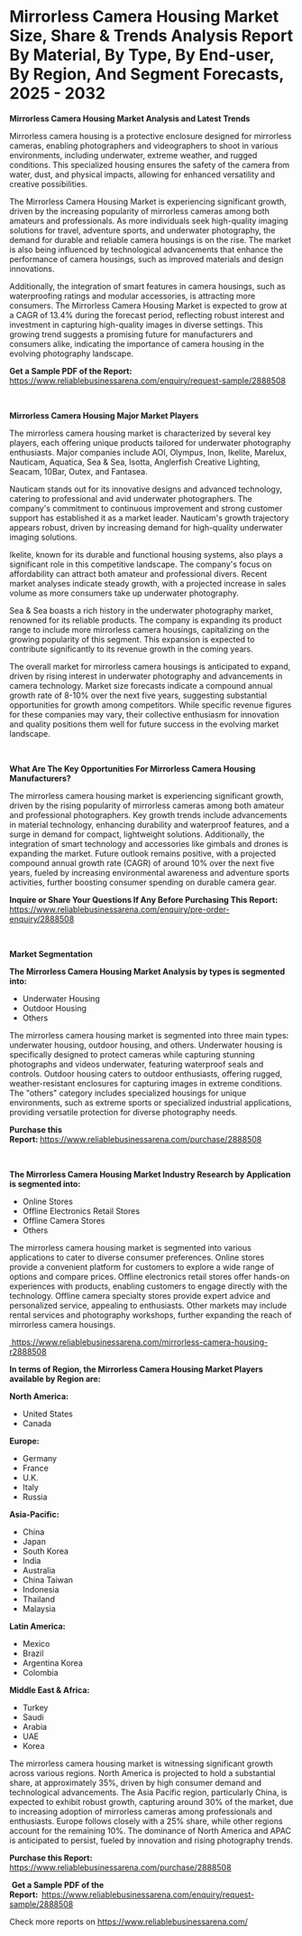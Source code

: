<p><h1>Mirrorless Camera Housing Market Size, Share & Trends Analysis Report By Material, By Type, By End-user, By Region, And Segment Forecasts, 2025 - 2032</h1></p><p><strong>Mirrorless Camera Housing Market Analysis and Latest Trends</strong></p>
<p><p>Mirrorless camera housing is a protective enclosure designed for mirrorless cameras, enabling photographers and videographers to shoot in various environments, including underwater, extreme weather, and rugged conditions. This specialized housing ensures the safety of the camera from water, dust, and physical impacts, allowing for enhanced versatility and creative possibilities.</p><p>The Mirrorless Camera Housing Market is experiencing significant growth, driven by the increasing popularity of mirrorless cameras among both amateurs and professionals. As more individuals seek high-quality imaging solutions for travel, adventure sports, and underwater photography, the demand for durable and reliable camera housings is on the rise. The market is also being influenced by technological advancements that enhance the performance of camera housings, such as improved materials and design innovations.</p><p>Additionally, the integration of smart features in camera housings, such as waterproofing ratings and modular accessories, is attracting more consumers. The Mirrorless Camera Housing Market is expected to grow at a CAGR of 13.4% during the forecast period, reflecting robust interest and investment in capturing high-quality images in diverse settings. This growing trend suggests a promising future for manufacturers and consumers alike, indicating the importance of camera housing in the evolving photography landscape.</p></p>
<p><strong>Get a Sample PDF of the Report:&nbsp;</strong> <a href="https://www.reliablebusinessarena.com/enquiry/request-sample/2888508?utm_campaign=2467&utm_medium=2&utm_source=Github&utm_content=ia&utm_term=14032025&utm_id=mirrorless-camera-housing">https://www.reliablebusinessarena.com/enquiry/request-sample/2888508</a></p>
<p>&nbsp;</p>
<p><strong>Mirrorless Camera Housing Major Market Players</strong></p>
<p><p>The mirrorless camera housing market is characterized by several key players, each offering unique products tailored for underwater photography enthusiasts. Major companies include AOI, Olympus, Inon, Ikelite, Marelux, Nauticam, Aquatica, Sea & Sea, Isotta, Anglerfish Creative Lighting, Seacam, 10Bar, Outex, and Fantasea.</p><p>Nauticam stands out for its innovative designs and advanced technology, catering to professional and avid underwater photographers. The company's commitment to continuous improvement and strong customer support has established it as a market leader. Nauticam's growth trajectory appears robust, driven by increasing demand for high-quality underwater imaging solutions.</p><p>Ikelite, known for its durable and functional housing systems, also plays a significant role in this competitive landscape. The company's focus on affordability can attract both amateur and professional divers. Recent market analyses indicate steady growth, with a projected increase in sales volume as more consumers take up underwater photography.</p><p>Sea & Sea boasts a rich history in the underwater photography market, renowned for its reliable products. The company is expanding its product range to include more mirrorless camera housings, capitalizing on the growing popularity of this segment. This expansion is expected to contribute significantly to its revenue growth in the coming years.</p><p>The overall market for mirrorless camera housings is anticipated to expand, driven by rising interest in underwater photography and advancements in camera technology. Market size forecasts indicate a compound annual growth rate of 8-10% over the next five years, suggesting substantial opportunities for growth among competitors. While specific revenue figures for these companies may vary, their collective enthusiasm for innovation and quality positions them well for future success in the evolving market landscape.</p></p>
<p>&nbsp;</p>
<p><strong>What Are The Key Opportunities For Mirrorless Camera Housing Manufacturers?</strong></p>
<p><p>The mirrorless camera housing market is experiencing significant growth, driven by the rising popularity of mirrorless cameras among both amateur and professional photographers. Key growth trends include advancements in material technology, enhancing durability and waterproof features, and a surge in demand for compact, lightweight solutions. Additionally, the integration of smart technology and accessories like gimbals and drones is expanding the market. Future outlook remains positive, with a projected compound annual growth rate (CAGR) of around 10% over the next five years, fueled by increasing environmental awareness and adventure sports activities, further boosting consumer spending on durable camera gear.</p></p>
<p><strong>Inquire or Share Your Questions If Any Before Purchasing This Report:</strong> <a href="https://www.reliablebusinessarena.com/enquiry/pre-order-enquiry/2888508?utm_campaign=2467&utm_medium=2&utm_source=Github&utm_content=ia&utm_term=14032025&utm_id=mirrorless-camera-housing">https://www.reliablebusinessarena.com/enquiry/pre-order-enquiry/2888508</a></p>
<p>&nbsp;</p>
<p><strong>Market Segmentation</strong></p>
<p><strong>The Mirrorless Camera Housing Market Analysis by types is segmented into:</strong></p>
<p><ul><li>Underwater Housing</li><li>Outdoor Housing</li><li>Others</li></ul></p>
<p><p>The mirrorless camera housing market is segmented into three main types: underwater housing, outdoor housing, and others. Underwater housing is specifically designed to protect cameras while capturing stunning photographs and videos underwater, featuring waterproof seals and controls. Outdoor housing caters to outdoor enthusiasts, offering rugged, weather-resistant enclosures for capturing images in extreme conditions. The "others" category includes specialized housings for unique environments, such as extreme sports or specialized industrial applications, providing versatile protection for diverse photography needs.</p></p>
<p><strong>Purchase this Report:&nbsp;</strong><a href="https://www.reliablebusinessarena.com/purchase/2888508?utm_campaign=2467&utm_medium=2&utm_source=Github&utm_content=ia&utm_term=14032025&utm_id=mirrorless-camera-housing">https://www.reliablebusinessarena.com/purchase/2888508</a></p>
<p>&nbsp;</p>
<p><strong>The Mirrorless Camera Housing Market Industry Research by Application is segmented into:</strong></p>
<p><ul><li>Online Stores</li><li>Offline Electronics Retail Stores</li><li>Offline Camera Stores</li><li>Others</li></ul></p>
<p><p>The mirrorless camera housing market is segmented into various applications to cater to diverse consumer preferences. Online stores provide a convenient platform for customers to explore a wide range of options and compare prices. Offline electronics retail stores offer hands-on experiences with products, enabling customers to engage directly with the technology. Offline camera specialty stores provide expert advice and personalized service, appealing to enthusiasts. Other markets may include rental services and photography workshops, further expanding the reach of mirrorless camera housings.</p></p>
<p><a href="https://www.reliablebusinessarena.com/mirrorless-camera-housing-r2888508?utm_campaign=2467&utm_medium=2&utm_source=Github&utm_content=ia&utm_term=14032025&utm_id=mirrorless-camera-housing">&nbsp;https://www.reliablebusinessarena.com/mirrorless-camera-housing-r2888508</a></p>
<p><strong>In terms of Region, the Mirrorless Camera Housing Market Players available by Region are:</strong></p>
<p>
    <p> <strong> North America: </strong>
        <ul>
            <li>United States</li>
            <li>Canada</li>
        </ul>
        </p> 
    <p> <strong> Europe: </strong>
        <ul>
            <li>Germany</li>
            <li>France</li>
            <li>U.K.</li>
            <li>Italy</li>
            <li>Russia</li>
        </ul>
        </p> 
    <p> <strong> Asia-Pacific: </strong>
        <ul>
            <li>China</li>
            <li>Japan</li>
            <li>South Korea</li>
            <li>India</li>
            <li>Australia</li>
            <li>China Taiwan</li>
            <li>Indonesia</li>
            <li>Thailand</li>
            <li>Malaysia</li>
        </ul>
        </p> 
    <p> <strong> Latin America: </strong>
        <ul>
            <li>Mexico</li>
            <li>Brazil</li>
            <li>Argentina Korea</li>
            <li>Colombia</li>
        </ul>
        </p> 
    <p> <strong> Middle East & Africa: </strong>
        <ul>
            <li>Turkey</li>
            <li>Saudi</li>
            <li>Arabia</li>
            <li>UAE</li>
            <li>Korea</li>
        </ul>
    </p>
    </p>
<p><p>The mirrorless camera housing market is witnessing significant growth across various regions. North America is projected to hold a substantial share, at approximately 35%, driven by high consumer demand and technological advancements. The Asia Pacific region, particularly China, is expected to exhibit robust growth, capturing around 30% of the market, due to increasing adoption of mirrorless cameras among professionals and enthusiasts. Europe follows closely with a 25% share, while other regions account for the remaining 10%. The dominance of North America and APAC is anticipated to persist, fueled by innovation and rising photography trends.</p></p>
<p><strong>Purchase this Report: </strong><a href="https://www.reliablebusinessarena.com/purchase/2888508?utm_campaign=2467&utm_medium=2&utm_source=Github&utm_content=ia&utm_term=14032025&utm_id=mirrorless-camera-housing">https://www.reliablebusinessarena.com/purchase/2888508</a></p>
<p>&nbsp;<strong>Get a Sample PDF of the Report:&nbsp;&nbsp;</strong><a href="https://www.reliablebusinessarena.com/enquiry/request-sample/2888508?utm_campaign=2467&utm_medium=2&utm_source=Github&utm_content=ia&utm_term=14032025&utm_id=mirrorless-camera-housing">https://www.reliablebusinessarena.com/enquiry/request-sample/2888508</a></p>
<p><strong></strong></p>
<p>Check more reports on <a href="https://www.reliablebusinessarena.com/?utm_campaign=2467&utm_medium=2&utm_source=Github&utm_content=ia&utm_term=14032025&utm_id=mirrorless-camera-housing">https://www.reliablebusinessarena.com/</a></p>